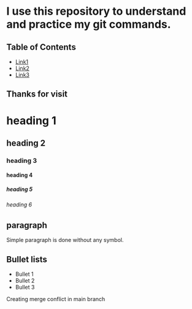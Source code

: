 # I use this repository to understand and practice my git commands.

## Table of Contents
* [Link1](#thanks-for-visit)
* [Link2](#paragraph)
* [Link3](#Bullet-lists) 

## Thanks for visit

# heading 1
## heading 2
### heading 3
#### heading 4
##### heading 5
###### heading 6

## paragraph
Simple paragraph is done without any symbol.

## Bullet lists 
* Bullet 1
* Bullet 2
* Bullet 3


Creating merge conflict in main branch
